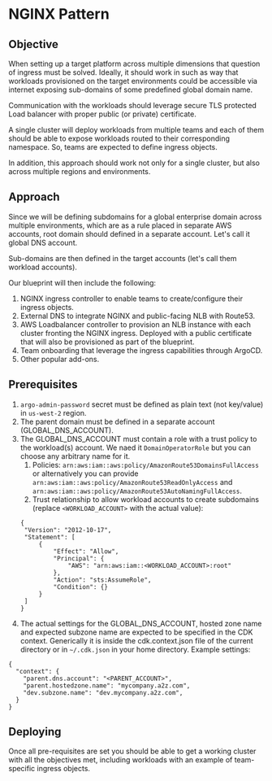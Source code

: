 # NGINX Pattern

## Objective

When setting up a target platform across multiple dimensions that question of ingress must be solved. Ideally, it should work in such as way that workloads provisioned on the target environments could be accessible via internet exposing sub-domains of some predefined global domain name. 

Communication with the workloads should leverage secure TLS protected Load balancer with proper public (or private) certificate.

A single cluster will deploy workloads from multiple teams and each of them should be able to expose workloads routed to their corresponding namespace. So, teams are expected to define ingress objects. 

In addition, this approach should work not only for a single cluster, but also across multiple regions and environments. 

## Approach

Since we will be defining subdomains for a global enterprise domain across multiple environments, which are as a rule placed in separate AWS accounts, root domain should defined in a separate account. Let's call it global DNS account. 

Sub-domains are then defined in the target accounts (let's call them workload accounts).

Our blueprint will then include the following:

1. NGINX ingress controller to enable teams to create/configure their ingress objects. 
2. External DNS to integrate NGINX and public-facing NLB with Route53. 
3. AWS Loadbalancer controller to provision an NLB instance with each cluster fronting the NGINX ingress. Deployed with a public certificate that will also be provisioned as part of the blueprint.
4. Team onboarding that leverage the ingress capabilities through ArgoCD. 
5. Other popular add-ons.

## Prerequisites
1. `argo-admin-password` secret must be defined as plain text (not key/value) in `us-west-2`  region.
2. The parent domain must be defined in a separate account (GLOBAL_DNS_ACCOUNT).
3. The GLOBAL_DNS_ACCOUNT must contain a role with a trust policy to the workload(s) account. We naed it `DomainOperatorRole` but you can choose any arbitrary name for it.
   1. Policies:  `arn:aws:iam::aws:policy/AmazonRoute53DomainsFullAccess` or alternatively you can provide `arn:aws:iam::aws:policy/AmazonRoute53ReadOnlyAccess` and `arn:aws:iam::aws:policy/AmazonRoute53AutoNamingFullAccess`.
   2. Trust relationship to allow workload accounts to create subdomains (replace `<WORKLOAD_ACCOUNT>` with the actual value): 
   ```
   {
    "Version": "2012-10-17",
    "Statement": [
        {
            "Effect": "Allow",
            "Principal": {
                "AWS": "arn:aws:iam::<WORKLOAD_ACCOUNT>:root"
            },
            "Action": "sts:AssumeRole",
            "Condition": {}
        }
    ]
   }
   ```
4. The actual settings for the GLOBAL_DNS_ACCOUNT, hosted zone name and expected subzone name are expected to be specified in the CDK context. Generically it is inside the cdk.context.json file of the current directory or in `~/.cdk.json` in your home directory. Example settings:
```
{
  "context": {
    "parent.dns.account": "<PARENT_ACCOUNT>",
    "parent.hostedzone.name": "mycompany.a2z.com",
    "dev.subzone.name": "dev.mycompany.a2z.com",
  }
}
```


## Deploying

Once all pre-requisites are set you should be able to get a working cluster with all the objectives met, including workloads with an example of team-specific ingress objects. 

